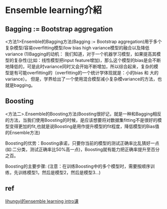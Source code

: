 # Ensemble learning介紹

## Bagging := Bootstrap aggregation
<方法1>Ensemble的Bagging方法(Bagging := Bootstrap aggregation)用于多个复杂模型/容易overfitting模型/low bias high variance模型的融合以及降低variance
(1)Bagging的动机： 我们知道，对于一个机器学习模型，如果提高其模型的复杂性(比如：线性模型把input feature增加)，那么这个模型的bias是会不断地降低的，可是此时variance同时又会开始不断增加，所以综合起来，复杂的模型是有可能overfitting的（overfitting的一个统计学体现就是：小的bias 和 大的 variance）。 但是，学界给出了一个使用混合模型减小复杂模variance的方法，也就是bagging。




## Boosting
<方法二>.Ensemble的Boosting方法(Boosting很好记，就是一种和Bagging相反的方法，当我们使用Boosting的时候，是应该想要将对数据集fitting不是很好的模型变得更加的fit,也就是说Boosting是用作提升模型的fit程度，降低模型的Bias值的Ensemble方法)

Boosting的优势：Boosting承诺，只要你当前的模型的测试正确率比乱猜好一点(如:二分类，测试正确率比50%高一点)，Boosting就有能力把正确率提升至百分之百。

Boosting的主要步骤: (注意：在训练Boosting中的多个模型时，需要按顺序训练，先训练模型1，然后是模型2，然后是模型3...)


## ref
[lihungyi的ensemble learning intro课](https://www.jianshu.com/p/9baa00b20348)
